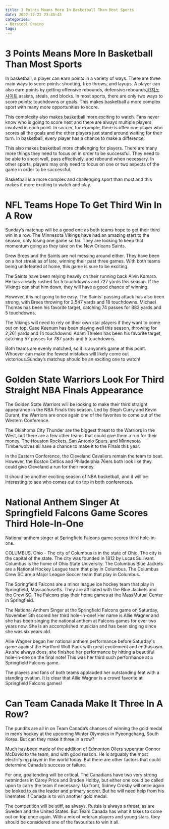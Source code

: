 ```yaml
---
title: 3 Points Means More In Basketball Than Most Sports
date: 2022-12-22 23:45:45
categories:
- Barstool Casino
tags:
---
```



#  3 Points Means More In Basketball Than Most Sports

In basketball, a player can earn points in a variety of ways. There are three main ways to score points: shooting, free throws, and layups. A player can also earn points by getting offensive rebounds, defensive rebounds,[카지노 사이트](https://choegocasino.com/) assists, steals, and blocks. In most sports, there are only two ways to score points: touchdowns or goals. This makes basketball a more complex sport with many more opportunities to score.

This complexity also makes basketball more exciting to watch. Fans never know who is going to score next and there are always multiple players involved in each point. In soccer, for example, there is often one player who scores all the goals and the other players just stand around waiting for their turn. In basketball, every player has a chance to make a difference.

This also makes basketball more challenging for players. There are many more things they need to focus on in order to be successful. They need to be able to shoot well, pass effectively, and rebound when necessary. In other sports, players may only need to focus on one or two aspects of the game in order to be successful.

Basketball is a more complex and challenging sport than most and this makes it more exciting to watch and play.

#  NFL Teams Hope To Get Third Win In A Row

Sunday’s matchup will be a good one as both teams hope to get their third win in a row. The Minnesota Vikings have had an amazing start to the season, only losing one game so far. They are looking to keep that momentum going as they take on the New Orleans Saints.

 Drew Brees and the Saints are not messing around either. They have been on a hot streak as of late, winning their past three games. With both teams being undefeated at home, this game is sure to be exciting.

The Saints have been relying heavily on their running back Alvin Kamara. He has already rushed for 5 touchdowns and 727 yards this season. If the Vikings can shut him down, they will have a good chance of winning.

However, it is not going to be easy. The Saints’ passing attack has also been strong, with Brees throwing for 2,547 yards and 18 touchdowns. Michael Thomas has been his favorite target, catching 74 passes for 883 yards and 5 touchdowns.

The Vikings will need to rely on their own star players if they want to come out on top. Case Keenum has been playing well this season, throwing for 2,261 yards and 14 touchdowns. Adam Thielen has been his favorite target, catching 57 passes for 787 yards and 5 touchdowns.

Both teams are evenly matched, so it is anyone’s game at this point. Whoever can make the fewest mistakes will likely come out victorious.Sunday’s matchup should be an exciting one to watch!

#  Golden State Warriors Look For Third Straight NBA Finals Appearance

The Golden State Warriors will be looking to make their third straight appearance in the NBA Finals this season. Led by Steph Curry and Kevin Durant, the Warriors are once again one of the favorites to come out of the Western Conference.

The Oklahoma City Thunder are the biggest threat to the Warriors in the West, but there are a few other teams that could give them a run for their money. The Houston Rockets, San Antonio Spurs, and Minnesota Timberwolves all have a chance to make it to the Finals this year.

In the Eastern Conference, the Cleveland Cavaliers remain the team to beat. However, the Boston Celtics and Philadelphia 76ers both look like they could give Cleveland a run for their money.

It should be another exciting season of NBA basketball, and it will be interesting to see who comes out on top in both conferences.

#  National Anthem Singer At Springfield Falcons Game Scores Third Hole-In-One

National anthem singer at Springfield Falcons game scores third hole-in-one.

COLUMBUS, Ohio - The city of Columbus is in the state of Ohio. The city is the capital of the state. The city was founded in 1812 by Lucas Sullivant. Columbus is the home of Ohio State University. The Columbus Blue Jackets are a National Hockey League team that play in Columbus. The Columbus Crew SC are a Major League Soccer team that play in Columbus.

The Springfield Falcons are a minor league ice hockey team that play in Springfield, Massachusetts. They are affiliated with the Blue Jackets and the Crew SC. The Falcons play their home games at the MassMutual Center in Springfield.

The National Anthem Singer at the Springfield Falcons game on Saturday, November 5th scored her third hole-in-one! Her name is Allie Wagner and she has been singing the national anthem at Falcons games for over two years now. She is an accomplished musician and has been singing since she was six years old.

Allie Wagner began her national anthem performance before Saturday's game against the Hartford Wolf Pack with great excitement and enthusiasm. As she always does, she finished her performance by hitting a beautiful hole-in-one on the final note! This was her third such performance at a Springfield Falcons game.

The players and fans of both teams applauded her outstanding feat with a standing ovation. It is clear that Allie Wagner is a crowd favorite at Springfield Falcons games!

#  Can Team Canada Make It Three In A Row?

The pundits are all in on Team Canada’s chances of winning the gold medal in men’s hockey at the upcoming Winter Olympics in Pyeongchang, South Korea. But can they make it three in a row?

Much has been made of the addition of Edmonton Oilers superstar Connor McDavid to the team, and with good reason. He is arguably the most electrifying player in the world today. But there are other factors that could determine Canada’s success or failure.

For one, goaltending will be critical. The Canadians have two very strong netminders in Carey Price and Braden Holtby, but either one could be called upon to carry the team if necessary. Up front, Sidney Crosby will once again be looked to as the leader and primary scorer. But he will need help from his linemates if Canada is to win another gold medal.

The competition will be stiff, as always. Russia is always a threat, as are Sweden and the United States. But Team Canada has what it takes to come out on top once again. With a mix of veteran players and young stars, they should be considered one of the favourites to win it all.